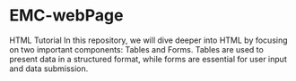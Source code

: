 # EMC-webPage
HTML Tutorial
In this repository, we will dive deeper into HTML by focusing on two important components: Tables and Forms. Tables are used to present data in a structured format,
while forms are essential for user input and data submission.
